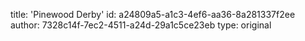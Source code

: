 title: 'Pinewood Derby'
id: a24809a5-a1c3-4ef6-aa36-8a281337f2ee
author: 7328c14f-7ec2-4511-a24d-29a1c5ce23eb
type: original
